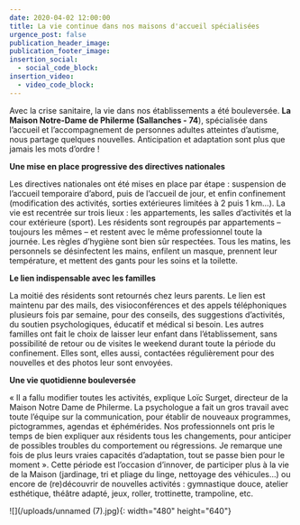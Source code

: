 ```yaml
---
date: 2020-04-02 12:00:00
title: La vie continue dans nos maisons d'accueil spécialisées
urgence_post: false
publication_header_image:
publication_footer_image:
insertion_social:
  - social_code_block:
insertion_video:
  - video_code_block:
---
```


Avec la crise sanitaire, la vie dans nos &eacute;tablissements a &eacute;t&eacute; boulevers&eacute;e.&nbsp;**La Maison Notre-Dame de Philerme (Sallanches - 74**), sp&eacute;cialis&eacute;e dans l’accueil et l’accompagnement de personnes adultes atteintes d’autisme, nous partage quelques nouvelles. Anticipation et adaptation sont plus que jamais les mots d’ordre \!

**Une mise en place progressive des directives nationales**

Les directives nationales ont &eacute;t&eacute; mises en place par &eacute;tape : suspension de l’accueil temporaire d’abord, puis de l’accueil de jour, et enfin confinement (modification des activit&eacute;s, sorties ext&eacute;rieures limit&eacute;es &agrave; 2 puis 1 km…). La vie est recentr&eacute;e sur trois lieux : les appartements, les salles d’activit&eacute;s et la cour ext&eacute;rieure (sport). Les r&eacute;sidents sont regroup&eacute;s par appartements – toujours les m&ecirc;mes – et restent avec le m&ecirc;me professionnel toute la journ&eacute;e. Les r&egrave;gles d’hygi&egrave;ne sont bien s&ucirc;r respect&eacute;es. Tous les matins, les personnels se d&eacute;sinfectent les mains, enfilent un masque, prennent leur temp&eacute;rature, et mettent des gants pour les soins et la toilette.

**Le lien indispensable avec les familles**

La moiti&eacute; des r&eacute;sidents sont retourn&eacute;s chez leurs parents. Le lien est maintenu par des mails, des visioconf&eacute;rences et des appels t&eacute;l&eacute;phoniques plusieurs fois par semaine, pour des conseils, des suggestions d’activit&eacute;s, du soutien psychologiques, &eacute;ducatif et m&eacute;dical si besoin. Les autres familles ont fait le choix de laisser leur enfant dans l’&eacute;tablissement, sans possibilit&eacute; de retour ou de visites le weekend durant toute la p&eacute;riode du confinement. Elles sont, elles aussi, contact&eacute;es r&eacute;guli&egrave;rement pour des nouvelles et des photos leur sont envoy&eacute;es.

**Une vie quotidienne boulevers&eacute;e**

&laquo; Il a fallu modifier toutes les activit&eacute;s, explique Loïc Surget, directeur de la Maison Notre Dame de Philerme. La psychologue a fait un gros travail avec toute l’&eacute;quipe sur la communication, pour &eacute;tablir de nouveaux programmes, pictogrammes, agendas et &eacute;ph&eacute;m&eacute;rides. Nos professionnels ont pris le temps de bien expliquer aux r&eacute;sidents tous les changements, pour anticiper de possibles troubles du comportement ou r&eacute;gressions. Je remarque une fois de plus leurs vraies capacit&eacute;s d’adaptation, tout se passe bien pour le moment &raquo;. Cette p&eacute;riode est l’occasion d’innover, de participer plus &agrave; la vie de la Maison (jardinage, tri et pliage du linge, nettoyage des v&eacute;hicules…) ou encore de (re)d&eacute;couvrir de nouvelles activit&eacute;s : gymnastique douce, atelier esth&eacute;tique, th&eacute;&acirc;tre adapt&eacute;, jeux, roller, trottinette, trampoline, etc. &nbsp;

![](/uploads/unnamed &#40;7&#41;.jpg){: width="480" height="640"}